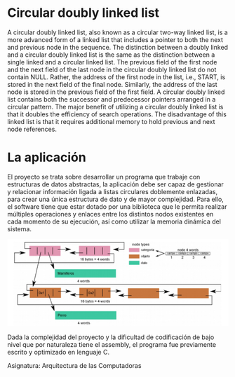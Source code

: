 # Circular doubly linked list
A circular doubly linked list, also known as a circular two-way linked list, is a more advanced form of a linked list that includes a pointer to both the next and previous node in the sequence. The distinction between a doubly linked and a circular doubly linked list is the same as the distinction between a single linked and a circular linked list. The previous field of the first node and the next field of the last node in the circular doubly linked list do not contain NULL. Rather, the address of the first node in the list, i.e., START, is stored in the next field of the final node. Similarly, the address of the last node is stored in the previous field of the first field. A circular doubly linked list contains both the successor and predecessor pointers arranged in a circular pattern. The major benefit of utilizing a circular doubly linked list is that it doubles the efficiency of search operations. The disadvantage of this linked list is that it requires additional memory to hold previous and next node references.

# La aplicación
El proyecto se trata sobre desarrollar un programa que trabaje con estructuras de datos abstractas, la aplicación debe ser capaz de gestionar y relacionar información ligada a listas circulares doblemente enlazadas, para crear una única estructura de dato y de mayor complejidad. Para ello, el software tiene que estar dotado por una biblioteca que le permita realizar múltiples operaciones y enlaces entre los distintos nodos existentes en cada momento de su ejecución, así como utilizar la memoria dinámica del sistema. 

![](https://github.com/agustinlozano/assembly-app/blob/master/src/Captura%20de%20pantalla%20de%202021-11-02%2014-50-40.png)

Dada la complejidad del proyecto y la dificultad de codificación de bajo nivel que por naturaleza tiene el assembly, el programa fue previamente escrito y optimizado en lenguaje C.

Asignatura: Arquitectura de las Computadoras
